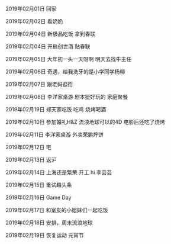 2019年02月01日
回家

2019年02月02日
看奶奶

2019年02月04日
新极品吃饭
拿到春联

2019年02月04日
开启创世酒
贴春联


2019年02月05日
大年初一头一天呀啊
明天去找牛主任

2019年02月06日
奇遇，给我洗牙的是小学同学杨柳

2019年02月07日
跟老妈逛街

2019年02月08日
李洋家桌游
剧本挺好玩的
家庭聚餐

2019年02月19日
郑天家吃饭
吃鸡
烧烤喝酒

2019年02月10日
参加婚礼H&Z
流浪地球可以的4D
电影后还吃了烧烤

2019年02月11日
李洋家桌游
外卖荣鹏烀饼

2019年02月12日
宅

2019年02月13日
返沪

2019年02月14日
上海还是繁荣
开工
hi 李芸芸

2019年02月15日
重试趣头条

2019年02月16日
Game Day


2019年02月17日
和室友的小姐妹们一起吃饭

2019年02月18日
安排，周末流浪地球

2019年02月19日
恢复运动
元宵节